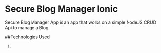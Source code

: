 # Secure Blog Manager Ionic

Secure Blog Manager App is an app that works on a simple NodeJS CRUD Api to manage a Blog.

##Technologies Used

1. 
